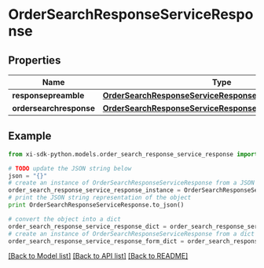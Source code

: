 # OrderSearchResponseServiceResponse


## Properties

Name | Type | Description | Notes
------------ | ------------- | ------------- | -------------
**responsepreamble** | [**OrderSearchResponseServiceResponseResponsepreamble**](OrderSearchResponseServiceResponseResponsepreamble.md) |  | [optional] 
**ordersearchresponse** | [**OrderSearchResponseServiceResponseOrdersearchresponse**](OrderSearchResponseServiceResponseOrdersearchresponse.md) |  | [optional] 

## Example

```python
from xi-sdk-python.models.order_search_response_service_response import OrderSearchResponseServiceResponse

# TODO update the JSON string below
json = "{}"
# create an instance of OrderSearchResponseServiceResponse from a JSON string
order_search_response_service_response_instance = OrderSearchResponseServiceResponse.from_json(json)
# print the JSON string representation of the object
print OrderSearchResponseServiceResponse.to_json()

# convert the object into a dict
order_search_response_service_response_dict = order_search_response_service_response_instance.to_dict()
# create an instance of OrderSearchResponseServiceResponse from a dict
order_search_response_service_response_form_dict = order_search_response_service_response.from_dict(order_search_response_service_response_dict)
```
[[Back to Model list]](../README.md#documentation-for-models) [[Back to API list]](../README.md#documentation-for-api-endpoints) [[Back to README]](../README.md)


